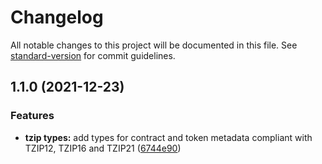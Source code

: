 # Changelog

All notable changes to this project will be documented in this file. See [standard-version](https://github.com/conventional-changelog/standard-version) for commit guidelines.

## 1.1.0 (2021-12-23)


### Features

* **tzip types:** add types for contract and token metadata compliant with TZIP12, TZIP16 and TZIP21 ([6744e90](https://github.com/klarluft/tzklar/commit/6744e90bac9f523a7ae0ba0aa34c0bd962d381dc))
